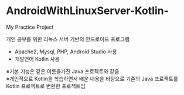 # AndroidWithLinuxServer-Kotlin-  
My Practice Project

개인 공부를 위한 리눅스 서버 기반의 안드로이드 프로그램  
- Apache2, Mysql, PHP, Android Studio 사용  
- 개발언어 Kotlin 사용  

※기본 기능은 같은 이름을가진 Java 프로젝트와 같음  
※개인적으로 Kotlin을 학습하면서 배운 내용을 바탕으로 기존의 Java 프로젝트를 Kotlin 프로젝트로 변환한 프로젝트임
